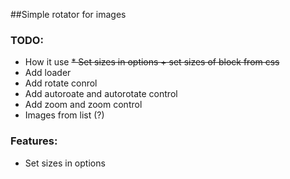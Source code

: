 ##Simple rotator for images

### TODO:
* How it use
<del>* Set sizes in options + set sizes of block from css</del>
* Add loader
* Add rotate conrol
* Add autoroate and autorotate control
* Add zoom and zoom control
* Images from list (?)

### Features:
* Set sizes in options